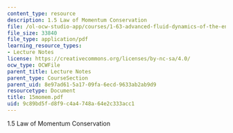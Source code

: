 ```yaml
---
content_type: resource
description: 1.5 Law of Momentum Conservation
file: /ol-ocw-studio-app/courses/1-63-advanced-fluid-dynamics-of-the-environment-fall-2002/9c89bd5fd8f9c4a4748a64e2c333acc1_15momem.pdf
file_size: 33840
file_type: application/pdf
learning_resource_types:
- Lecture Notes
license: https://creativecommons.org/licenses/by-nc-sa/4.0/
ocw_type: OCWFile
parent_title: Lecture Notes
parent_type: CourseSection
parent_uid: 8e97ad61-5a17-09fa-6ecd-9633ab2ab9d9
resourcetype: Document
title: 15momem.pdf
uid: 9c89bd5f-d8f9-c4a4-748a-64e2c333acc1
---
```

1.5 Law of Momentum Conservation